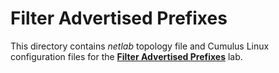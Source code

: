 # Filter Advertised Prefixes

This directory contains *netlab* topology file and Cumulus Linux configuration files for the **[Filter Advertised Prefixes](../../docs/policy/3-prefix.md)** lab.
